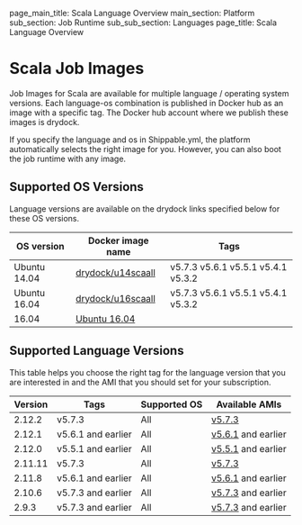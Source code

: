 page_main_title: Scala Language Overview
main_section: Platform
sub_section: Job Runtime
sub_sub_section: Languages
page_title: Scala Language Overview

# Scala Job Images

Job Images for Scala are available for multiple language / operating system versions. Each language-os combination
is published in Docker hub as an image with a specific tag. The Docker hub account where we publish these images is drydock.

If you specify the language and os in Shippable.yml, the platform automatically selects the right image for you. However,
you can also boot the job runtime with any image.

## Supported OS Versions
Language versions are available on the drydock links specified below for these OS versions.

|OS version| Docker image name | Tags |
|----------|------------|-----|
|Ubuntu 14.04|[drydock/u14scaall](https://hub.docker.com/r/drydock/u14scapall)|v5.7.3  v5.6.1  v5.5.1  v5.4.1  v5.3.2 |
|Ubuntu 16.04|[drydock/u16scaall](https://hub.docker.com/r/drydock/u16scaall)|v5.7.3  v5.6.1  v5.5.1  v5.4.1  v5.3.2 |
16.04|[Ubuntu 16.04](https://hub.docker.com/r/drydock/u16scaall)|

## Supported Language Versions
This table helps you choose the right tag for the language version that you are interested in and the
AMI that you should set for your subscription.

| Version  |  Tags    | Supported OS| Available AMIs|  
|----------|---------|-----------|---------------------|
|2.12.2  |   v5.7.3     | All | [v5.7.3](/platform/machine-image-v573)   |
|2.12.1  |   v5.6.1 and earlier    |  All | [v5.6.1](/platform/machine-image-v561) and earlier  |
|2.12.0  |   v5.5.1 and earlier    |  All | [v5.5.1](/platform/machine-image-v551) and earlier  |
|2.11.11 |   v5.7.3     | All | [v5.7.3](/platform/machine-image-v573)   |
|2.11.8  |   v5.6.1 and earlier    |  All | [v5.6.1](/platform/machine-image-v561) and earlier  |
|2.10.6  |   v5.7.3 and earlier    |  All | [v5.7.3](/platform/machine-image-v573) and earlier  |  
|2.9.3   |   v5.7.3 and earlier    |  All | [v5.7.3](/platform/machine-image-v573) and earlier  |  
